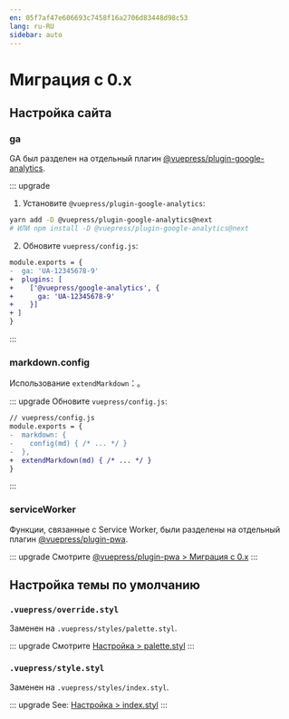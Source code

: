 ```yaml
---
en: 05f7af47e606693c7458f16a2706d83448d98c53
lang: ru-RU
sidebar: auto
---
```


# Миграция с 0.x

## Настройка сайта

### ga <Badge text="replaced"/>

GA был разделен на отдельный плагин [@vuepress/plugin-google-analytics](../plugin/official/plugin-google-analytics.md).

::: upgrade

1. Установите `@vuepress/plugin-google-analytics`:

```bash
yarn add -D @vuepress/plugin-google-analytics@next
# ИЛИ npm install -D @vuepress/plugin-google-analytics@next
```

2. Обновите `vuepress/config.js`:

```diff
module.exports = {
-  ga: 'UA-12345678-9'
+  plugins: [
+    ['@vuepress/google-analytics', {
+      ga: 'UA-12345678-9'
+    }]
+ ]
}
```
:::

### markdown.config <Badge text="renamed"/>

Использование `extendMarkdown`：。

::: upgrade
Обновите `vuepress/config.js`:
```diff
// vuepress/config.js
module.exports = {
-  markdown: {
-    config(md) { /* ... */ }
-  },
+  extendMarkdown(md) { /* ... */ }
}
```
:::

### serviceWorker <Badge text="replaced"/>

Функции, связанные с Service Worker, были разделены на отдельный плагин [@vuepress/plugin-pwa](../plugin/official/plugin-pwa.md).

::: upgrade
Смотрите [@vuepress/plugin-pwa > Миграция с 0.x](../plugin/official/plugin-pwa.md#миграция-с-0-x)
:::

## Настройка темы по умолчанию

### `.vuepress/override.styl` <Badge text="replaced"/>

Заменен на `.vuepress/styles/palette.styl`.

::: upgrade
Смотрите [Настройка > palette.styl](../config/README.md#palette-styl)
:::

### `.vuepress/style.styl` <Badge text="replaced"/>

Заменен на `.vuepress/styles/index.styl`.

::: upgrade
See: [Настройка > index.styl](../config/README.md#index-styl)
:::
